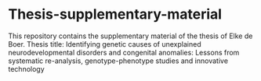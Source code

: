 # Thesis-supplementary-material
This repository contains the supplementary material of the thesis of Elke de Boer.
Thesis title: Identifying genetic causes of unexplained neurodevelopmental disorders and congenital anomalies: Lessons from systematic re-analysis, genotype-phenotype studies and innovative technology
